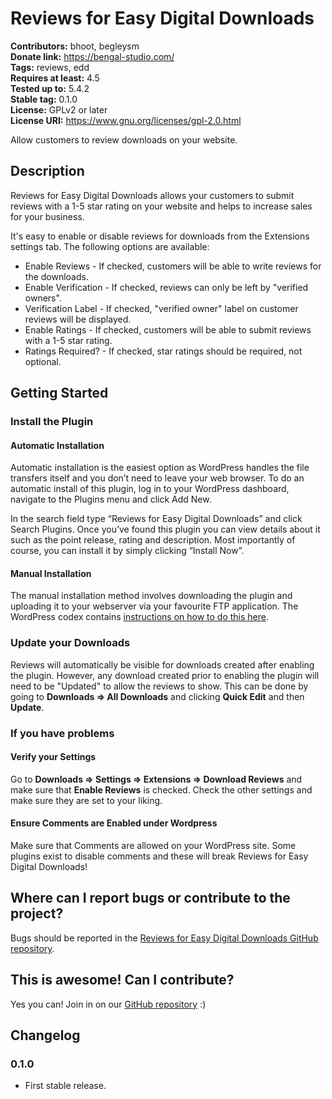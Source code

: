 # Reviews for Easy Digital Downloads #
**Contributors:** bhoot, begleysm  
**Donate link:** https://bengal-studio.com/  
**Tags:** reviews, edd  
**Requires at least:** 4.5  
**Tested up to:** 5.4.2  
**Stable tag:** 0.1.0  
**License:** GPLv2 or later  
**License URI:** https://www.gnu.org/licenses/gpl-2.0.html  

Allow customers to review downloads on your website.

## Description ##

Reviews for Easy Digital Downloads allows your customers to submit reviews with a 1-5 star rating on your website and helps to increase sales for your business.

It's easy to enable or disable reviews for downloads from the Extensions settings tab. The following options are available:

* Enable Reviews - If checked, customers will be able to write reviews for the downloads.
* Enable Verification - If checked, reviews can only be left by "verified owners".
* Verification Label -  If checked, "verified owner" label on customer reviews will be displayed.
* Enable Ratings - If checked, customers will be able to submit reviews with a 1-5 star rating.
* Ratings Required? - If checked, star ratings should be required, not optional.

## Getting Started ##

### Install the Plugin ###

#### Automatic Installation ####

Automatic installation is the easiest option as WordPress handles the file transfers itself and you don’t need to leave your web browser. To do an automatic install of this plugin, log in to your WordPress dashboard, navigate to the Plugins menu and click Add New.

In the search field type “Reviews for Easy Digital Downloads” and click Search Plugins. Once you’ve found this plugin you can view details about it such as the point release, rating and description. Most importantly of course, you can install it by simply clicking “Install Now”.

#### Manual Installation ####

The manual installation method involves downloading the plugin and uploading it to your webserver via your favourite FTP application. The WordPress codex contains [instructions on how to do this here](https://codex.wordpress.org/Managing_Plugins#Manual_Plugin_Installation).

### Update your Downloads ###

Reviews will automatically be visible for downloads created after enabling the plugin.  However, any download created prior to enabling the plugin will need to be "Updated" to allow the reviews to show.  This can be done by going to **Downloads => All Downloads** and clicking **Quick Edit** and then **Update**.

### If you have problems ###

#### Verify your Settings ####

Go to **Downloads => Settings => Extensions => Download Reviews** and make sure that **Enable Reviews** is checked.  Check the other settings and make sure they are set to your liking.

#### Ensure Comments are Enabled under Wordpress ###

Make sure that Comments are allowed on your WordPress site.  Some plugins exist to disable comments and these will break Reviews for Easy Digital Downloads!


## Where can I report bugs or contribute to the project? ##

Bugs should be reported in the [Reviews for Easy Digital Downloads GitHub repository](https://github.com/bhoot-biswas/easy-digital-downloads-reviews).

## This is awesome! Can I contribute? ##

Yes you can! Join in on our [GitHub repository](https://github.com/bhoot-biswas/easy-digital-downloads-reviews) :)

## Changelog ##

### 0.1.0 ###

* First stable release.
